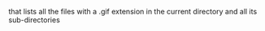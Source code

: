 that lists all the files with a .gif extension in the current directory and all its sub-directories
